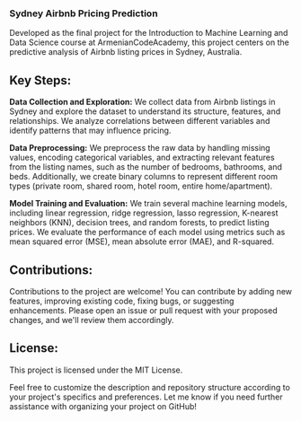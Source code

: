 ### Sydney Airbnb Pricing Prediction

Developed as the final project for the Introduction to Machine Learning and Data Science course at ArmenianCodeAcademy, this project centers on the predictive analysis of Airbnb listing prices in Sydney, Australia.

## Key Steps:

**Data Collection and Exploration:** 
We collect data from Airbnb listings in Sydney and explore the dataset to understand its structure, features, and relationships. We analyze correlations between different variables and identify patterns that may influence pricing.

**Data Preprocessing:** 
We preprocess the raw data by handling missing values, encoding categorical variables, and extracting relevant features from the listing names, such as the number of bedrooms, bathrooms, and beds. Additionally, we create binary columns to represent different room types (private room, shared room, hotel room, entire home/apartment).

**Model Training and Evaluation:** 
We train several machine learning models, including linear regression, ridge regression, lasso regression, K-nearest neighbors (KNN), decision trees, and random forests, to predict listing prices. We evaluate the performance of each model using metrics such as mean squared error (MSE), mean absolute error (MAE), and R-squared.

## Contributions:

Contributions to the project are welcome! You can contribute by adding new features, improving existing code, fixing bugs, or suggesting enhancements. Please open an issue or pull request with your proposed changes, and we'll review them accordingly.

## License:

This project is licensed under the MIT License.

Feel free to customize the description and repository structure according to your project's specifics and preferences. Let me know if you need further assistance with organizing your project on GitHub!
